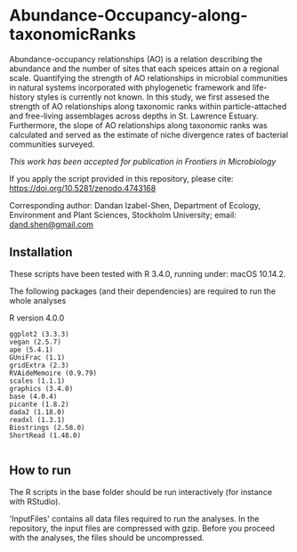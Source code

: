 # Abundance-Occupancy-along-taxonomicRanks

Abundance-occupancy relationships (AO) is a relation describing the abundance and the number of sites that each speices attain on a regional scale. Quantifying the strength of AO relationships in microbial communities in natural systems incorporated with phylogenetic framework and life-history styles is currently not known. In this study, we first assesed the strength of AO relationships along taxonomic ranks within particle-attached and free-living assemblages across depths in St. Lawrence Estuary. Furthermore, the slope of AO relationships along taxonomic ranks was calculated and served as the estimate of niche divergence rates of bacterial communities surveyed.

_This work has been accepted for publication in Frontiers in Microbiology_

If you apply the script provided in this repository, please cite: https://doi.org/10.5281/zenodo.4743168



Corresponding author: Dandan Izabel-Shen, Department of Ecology, Environment and Plant Sciences, Stockholm University; email: dand.shen@gmail.com


## Installation

These scripts have been tested with R 3.4.0, running under: macOS 10.14.2.

The following packages (and their dependencies) are required to run the whole analyses

R version 4.0.0
```
ggplot2 (3.3.3)
vegan (2.5.7)
ape (5.4.1)
GUniFrac (1.1)
gridExtra (2.3)
RVAideMemoire (0.9.79)
scales (1.1.1)
graphics (3.4.0)
base (4.0.4)
picante (1.8.2)
dada2 (1.18.0)
readxl (1.3.1)
Biostrings (2.58.0)
ShortRead (1.48.0)


```

## How to run
The R scripts in the base folder should be run interactively (for instance with RStudio).

'InputFiles' contains all data files required to run the analyses. In the repository, the input files are compressed with gzip. Before you proceed with the analyses, the files should be uncompressed.

